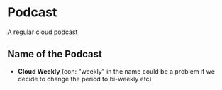 # Podcast
A regular cloud podcast

## Name of the Podcast
- **Cloud Weekly** (con: "weekly" in the name could be a problem if we decide to change the period to bi-weekly etc)
